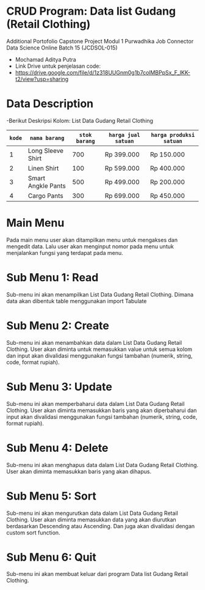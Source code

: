 # CRUD Program: Data list Gudang (Retail Clothing) 
Additional Portofolio Capstone Project Modul 1 Purwadhika Job Connector Data Science Online Batch 15 (JCDSOL-015)
- Mochamad Aditya Putra
- Link Drive untuk penjelasan code:
- https://drive.google.com/file/d/1z318UUGnm0g1b7colMBPpSx_F_lKK-t2/view?usp=sharing

# Data Description
-Berikut Deskripsi Kolom:
                                                           List Data Gudang Retail Clothing

| `kode`                 | `nama barang`                    | `stok barang`           | `harga jual satuan`              | `harga produksi satuan`                 |
|------------------------|----------------------------------|-------------------------|----------------------------------|-----------------------------------------|
| 1                      | Long Sleeve Shirt                |    700                  |     Rp 399.000                   |   Rp 150.000                            |
| 2                      | Linen Shirt                      |    100                  |     Rp 599.000                   |   Rp 400.000                            |
| 3                      | Smart Angkle Pants               |    500                  |     Rp 499.000                   |   Rp 200.000                            |
| 4                      | Cargo Pants                      |    300                  |     Rp 699.000                   |   Rp 450.000                            |



# Main Menu
Pada main menu user akan ditampilkan menu untuk mengakses dan mengedit data. Lalu user akan menginput nomor pada menu untuk menjalankan fungsi yang terdapat pada menu.
# Sub Menu 1: Read
Sub-menu ini akan menampilkan List Data Gudang Retail Clothing. Dimana data akan dibentuk table menggunakan import Tabulate
# Sub Menu 2: Create
Sub-menu ini akan menambahkan data dalam List Data Gudang Retail Clothing. User akan diminta untuk memasukkan value untuk semua kolom dan input akan divalidasi menggunakan fungsi tambahan (numerik, string, code, format rupiah).
# Sub Menu 3: Update
Sub-menu ini akan memperbaharui data dalam List Data Gudang Retail Clothing. User akan diminta memasukkan baris yang akan diperbaharui dan input akan divalidasi menggunakan fungsi tambahan (numerik, string, code, format rupiah).
# Sub Menu 4: Delete
Sub-menu ini akan menghapus data dalam List Data Gudang Retail Clothing. User akan diminta memasukkan baris yang akan dihapus.
# Sub Menu 5: Sort
Sub-menu ini akan mengurutkan data dalam List Data Gudang Retail Clothing. User akan diminta memasukkan data yang akan diurutkan berdasarkan Descending atau Ascending. Dan juga akan divalidasi dengan custom sort function.
# Sub Menu 6: Quit
Sub-menu ini akan membuat keluar dari program Data list Gudang Retail Clothing.
